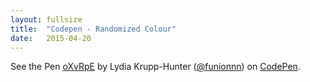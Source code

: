 ```yaml
---
layout: fullsize
title:  "Codepen - Randomized Colour"
date:   2015-04-20
---
```


<p data-height="500" data-theme-id="0" data-slug-hash="oXvRpE" data-default-tab="result" data-user="funionnn" class='codepen'>See the Pen <a href='http://codepen.io/funionnn/pen/oXvRpE/'>oXvRpE</a> by Lydia Krupp-Hunter (<a href='http://codepen.io/funionnn'>@funionnn</a>) on <a href='http://codepen.io'>CodePen</a>.</p>
<script async src="//assets.codepen.io/assets/embed/ei.js"></script>
